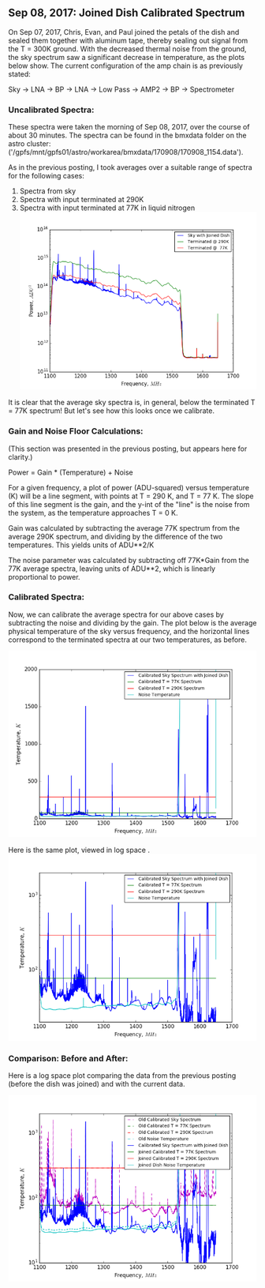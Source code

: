 ## Sep 08, 2017: Joined Dish Calibrated Spectrum

On Sep 07, 2017, Chris, Evan, and Paul joined the petals of the dish and sealed
them together with aluminum tape, thereby sealing out signal from the T = 300K ground. With the
decreased thermal noise from the ground, the sky spectrum saw a significant
decrease in temperature, as the plots below show. The current configuration of the amp chain is as
previously stated:

Sky -> LNA -> BP -> LNA -> Low Pass -> AMP2 -> BP -> Spectrometer

### Uncalibrated Spectra:

These spectra were taken the morning of Sep 08, 2017, over the course of about
30 minutes. The spectra can be found in the bmxdata folder on the astro cluster:
('/gpfs/mnt/gpfs01/astro/workarea/bmxdata/170908/170908_1154.data').

As in the previous posting, I took averages over a suitable range of spectra for the following cases:
1.  Spectra from sky
2.  Spectra with input terminated at 290K
3.  Spectra with input terminated at 77K in liquid nitrogen
![uncalspectra](Joined_Dish_Uncal_Spec.png)

It is clear that the average sky spectra is, in general, below the terminated T
= 77K spectrum! But let's see how this looks once we calibrate.

### Gain and Noise Floor Calculations:

(This section was presented in the previous posting, but appears here for clarity.)

Power = Gain * (Temperature) + Noise

For a given frequency, a plot of power (ADU-squared) versus temperature (K) will be a
line segment, with points at T = 290 K, and T = 77 K. The slope of this line
segment is the gain, and the y-int of the "line" is the noise from the system,
as the temperature approaches T = 0 K.

Gain was calculated by subtracting the average 77K spectrum from the average
290K spectrum, and dividing by the difference of the two temperatures. This
yields units of ADU**2/K

The noise parameter was calculated by subtracting off 77K*Gain from the 77K
average spectra, leaving units of ADU**2, which is linearly proportional to
power. 

### Calibrated Spectra:

Now, we can calibrate the average spectra for our above cases by subtracting the
noise and dividing by the gain. The plot below is the average physical temperature of
the sky versus frequency, and the horizontal lines correspond to the terminated
spectra at our two temperatures, as before.

![Cal](Joined_Dish_Cal_Spec.png)

Here is the same plot, viewed in log space
.
![Log](Joined_Dish_Cal_Spec_Log.png)

### Comparison: Before and After:

Here is a log space plot comparing the data from the previous posting (before
the dish was joined) and with the current data. 

![B&A](BeforeAfter_Log.png)